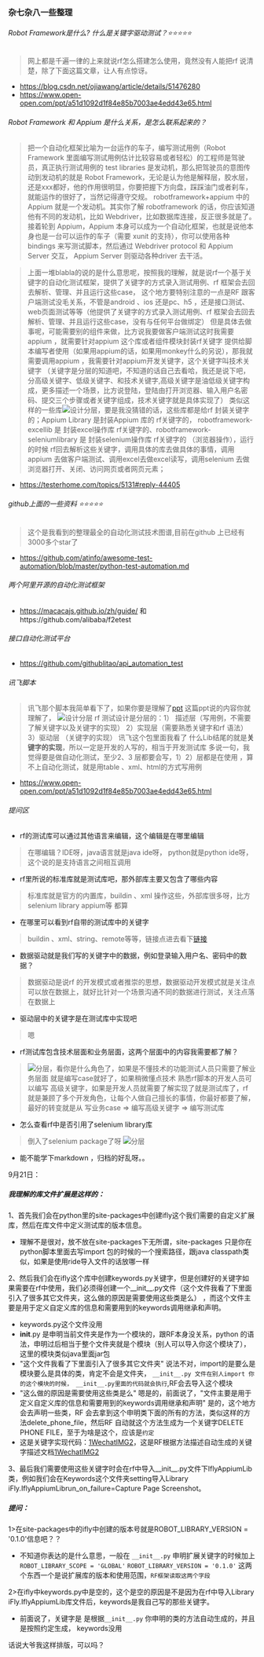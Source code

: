 ### 杂七杂八一些整理
######   Robot Framework是什么? 什么是关键字驱动测试？⭐⭐⭐⭐⭐
>网上都是千遍一律的上来就说rf怎么搭建怎么使用，竟然没有人能把rf 说清楚，除了下面这篇文章，让人有点惊讶。
*   https://blog.csdn.net/ojiawang/article/details/51476280
*   https://www.open-open.com/ppt/a51d1092d1f84e85b7003ae4edd43e65.html

######   Robot Framework  和 Appium 是什么关系，是怎么联系起来的？
> 把一个自动化框架比喻为一台运作的车子，编写测试用例（Robot Framework 里面编写测试用例估计比较容易或者轻松）的工程师是驾驶员，真正执行测试用例的 test libraries 是发动机，那么把驾驶员的意图传动到发动机的就是 Robot Framework，无论是认为他是解释层，胶水层，还是xxx都好，他的作用很明显，你要把握下方向盘，踩踩油门或者刹车，就能运作的很好了，当然记得遵守交规。
>  robotframework+appium 中的 Appium 就是一个发动机。其实你了解 robotframework 的话，你应该知道他有不同的发动机，比如 Webdriver，比如数据库连接，反正很多就是了。
> 接着轮到 Appium，Appium 本身可以成为一个自动化框架，也就是说他本身也是一台可以运作的车子（需要 xunit 的支持），你可以使用各种 bindings 来写测试脚本，然后通过 Webdriver protocol 和 Appium Server 交互， Appium Server 则驱动各种driver 去干活。

>上面一堆blabla的说的是什么意思呢，按照我的理解，就是说rf一个基于关键字的自动化测试框架，提供了关键字的方式录入测试用例、rf 框架会去回去解析、管理、并且运行这些case，
>这个地方要特别注意的一点是RF 跟客户端测试没毛关系，不管是android 、ios 还是pc、h5 ，还是接口测试、web页面测试等等（他提供了关键字的方式录入测试用例、rf 框架会去回去解析、管理、并且运行这些case，没有与任何平台做绑定）
>但是具体去做事呢，可能需要别的组件来做，比方说我要做客户端测试这时我需要appium ，就需要针对appium 这个库或者组件模块封装rf关键字 提供给脚本编写者使用（如果用appium的话，如果用monkey什么的另说），那我就需要调用appium ，我需要针对appium开发关键字，这个关键字叫技术关键字
>（关键字是分层的知道吧，不知道的话自己去看哈，我还是说下吧，分高级关键字、低级关键字、和技术关键字,高级关键字是油低级关键字构成，更多描述一个场景，比方说登陆，登陆由打开浏览器、输入用户名密码、提交三个步骤或者关键字组成，技术关键字就是具体实现了）
>类似这样的一些库![设计分层](/images/WechatIMG2.png)，要是我没猜错的话，这些库都是给rf 封装关键字的；Appium Library 是封装Appium 库的 rf关键字的，
 > robotframework-excellib 是 封装excel操作库 rf关键字的、robotframework-seleniumlibrary  是 封装selenium操作库 rf关键字的 （浏览器操作），运行的时候 rf回去解析这些关键字，调用具体的库去做具体的事情，调用appium 去做客户端测试、调用excel去做excel读写，调用selenium 去做浏览器打开、关闭、访问网页或者网页元素；
*   https://testerhome.com/topics/5131#reply-44405

######   github上面的一些资料 ⭐⭐⭐⭐⭐
>这个是我看到的整理最全的自动化测试技术图谱,目前在github 上已经有3000多个star了
*   https://github.com/atinfo/awesome-test-automation/blob/master/python-test-automation.md

######   两个阿里开源的自动化测试框架
*   https://macacajs.github.io/zh/guide/  和https://github.com/alibaba/f2etest 


######   接口自动化测试平台
*   https://github.com/githublitao/api_automation_test

######  讯飞脚本
>讯飞那个脚本我简单看下了，如果你要是理解了[ppt](https://www.open-open.com/ppt/a51d1092d1f84e85b7003ae4edd43e65.html) 这篇ppt说的内容你就理解了，
![设计分层](/images/WechatIMG1.jpeg)
>rf 测试设计是分层的：1） 描述层（写用例，不需要了解关键字以及关键字的实现） 2）实现层（需要熟悉关键字和rf 语法） 3）驱动层 （关键字的实现）
>讯飞这个包里面我看了 什么Lib结尾的就是<strong style='color:read'>关键字的实现</strong>，所以一定是开发的人写的，相当于开发测试库
>多说一句，我觉得要是做自动化测试，至少2、3 层都要会写，1）2）层都是在使用 ，算不上自动化测试，就是用table 、xml、html的方式写用例
*  https://www.open-open.com/ppt/a51d1092d1f84e85b7003ae4edd43e65.html


###### 提问区
*   rf的测试库可以通过其他语言来编辑，这个编辑是在哪里编辑
>在哪编辑？IDE呀，java语言就是java ide呀， python就是python ide呀，这个说的是支持语言之间相互调用

*   rf里所说的标准库就是测试库吧，那外部库主要又包含了哪些内容
>标准库就是官方的内置库，buildin 、xml  操作这些，外部库很多呀，比方selenium library appium等 都算

*   在哪里可以看到rf自带的测试库中的关键字
>buildin 、xml、string、remote等等，链接点进去看下[链接](https://www.cnblogs.com/loleina/p/5528287.html)


*   数据驱动就是我们写的关键字中的数据，例如登录输入用户名、密码中的数据？
>数据驱动是说rf 的开发模式或者推崇的思想，数据驱动开发模式就是关注点可以放在数据上，就好比针对一个场景沟通不同的数据进行测试，关注点落在数据上


*   驱动层中的关键字是在测试库中实现吧
>嗯

*   rf测试库包含技术层面和业务层面，这两个层面中的内容我需要都了解？
> ![分层](/images/WechatIMG1.png)，看你是什么角色了，如果是不懂技术的功能测试人员只需要了解业务层面 就是编写case就好了，如果稍微懂点技术 熟悉rf脚本的开发人员可以编写
>高级关键字，如果是开发人员就需要了解实现了就是测试库了，rf 就是兼顾了多个开发角色，让每个人做自己擅长的事情，你最好都要了解，
>最好的转变就是从 写业务case => 编写高级关键字 => 编写测试库

*   怎么查看rf中是否引用了selenium library库
>倒入了selenium package了呀 ![分层](/images/WechatIMG3.png)


*   能不能学下markdown ，归档的好乱呀。。



9月21日：
#####  **我理解的库文件扩展是这样的：**

1、首先我们会在python里的site-packages中创建ifly这个我们需要的自定义扩展库，然后在库文件中定义测试库的版本信息。
*   理解不是很对，放不放在site-packages下无所谓，site-packages 只是你在python脚本里面去写import 包的时候的一个搜索路径，跟java classpath类似，如果是使用ride导入文件的话放哪一样


2、然后我们会在ifly这个库中创建keywords.py关键字，但是创建好的关键字如果需要在rf中使用，我们必须得创建一个__init__.py文件（这个文件我看了下里面引入了很多其它文件夹，这么做的原因是需要使用这些类是么）
，而这个文件主要是用于定义自定义库的信息和需要用到的keywords调用继承和声明。
*   keywords.py这个文件没用
*   __init__.py 是申明当前文件夹是作为一个模块的，跟RF本身没关系，python 的语法，申明过后相当于整个文件夹就是个模块（别人可以导入你这个模块了），这里的模块类似java里面jar包
*   "这个文件我看了下里面引入了很多其它文件夹" 说法不对，import的是要么是模块要么是具体的类，肯定不会是文件夹， `__init__.py 文件在别人import 你的这个模块的时候， __init__.py里面的代码就会执行`,RF会去导入这个模块
*   "这么做的原因是需要使用这些类是么" 嗯是的，前面说了，"文件主要是用于定义自定义库的信息和需要用到的keywords调用继承和声明" 是的，这个地方会去声明一些类，RF 会去拿到这个申明类下面的所有的方法，类似这样的方法delete_phone_file，然后RF 自动就这个方法生成为一个关键字DELETE PHONE FILE，至于为啥是这个，应该是`约定` 
*   这是关键字实现代码：[1WechatIMG2](../images/1WechatIMG2.png)，这是RF根据方法描述自动生成的关键字描述文档[1WechatIMG2](../images/1WechatIMG4.png) 
 

3、最后我们需要使用这些关键字时会在rf中导入__init__.py文件下IflyAppiumLib类，例如我们会在Keywords这个文件夹setting导入Library iFly.IflyAppiumLibrun_on_failure=Capture Page Screenshot。


#####  **提问：**

1>在site-packages中的ifly中创建的版本号就是ROBOT_LIBRARY_VERSION = '0.1.0'信息吧？？
*   不知道你表达的是什么意思，一般在 `__init__.py` 申明扩展关键字的时候加上    `ROBOT_LIBRARY_SCOPE = 'GLOBAL'`  `ROBOT_LIBRARY_VERSION = '0.1.0'` 这两个东西一个是说扩展库的版本和使用范围，`RF框架读取这两个字段` 
                        

2>在ifly中keywords.py中是空的，这个是空的原因是不是因为在rf中导入Library  iFly.IflyAppiumLib库文件后，keywords是我自己写的那些关键字。
*   前面说了，关键字是 是根据`__init__.py` 你申明的类的方法自动生成的，并且是按照约定生成， keywords没用


话说大爷我这样排版，可以吗？

